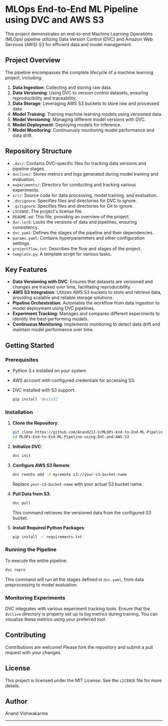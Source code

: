 # MLOps End-to-End ML Pipeline using DVC and AWS S3

This project demonstrates an end-to-end Machine Learning Operations (MLOps) pipeline utilizing Data Version Control (DVC) and Amazon Web Services (AWS) S3 for efficient data and model management.

## Project Overview

The pipeline encompasses the complete lifecycle of a machine learning project, including:

1. **Data Ingestion**: Collecting and storing raw data.
2. **Data Versioning**: Using DVC to version control datasets, ensuring reproducibility and traceability.
3. **Data Storage**: Leveraging AWS S3 buckets to store raw and processed data.
4. **Model Training**: Training machine learning models using versioned data.
5. **Model Versioning**: Managing different model versions with DVC.
6. **Model Deployment**: Deploying models for inference.
7. **Model Monitoring**: Continuously monitoring model performance and data drift.

## Repository Structure

- `.dvc/`: Contains DVC-specific files for tracking data versions and pipeline stages.
- `dvclive/`: Stores metrics and logs generated during model training and evaluation.
- `experiments/`: Directory for conducting and tracking various experiments.
- `src/`: Source code for data processing, model training, and evaluation.
- `.dvcignore`: Specifies files and directories for DVC to ignore.
- `.gitignore`: Specifies files and directories for Git to ignore.
- `LICENSE`: The project's license file.
- `README.md`: This file, providing an overview of the project.
- `dvc.lock`: Locks the versions of data and pipelines, ensuring consistency.
- `dvc.yaml`: Defines the stages of the pipeline and their dependencies.
- `params.yaml`: Contains hyperparameters and other configuration settings.
- `projectflow.txt`: Describes the flow and stages of the project.
- `template.py`: A template script for various tasks.

## Key Features

- **Data Versioning with DVC**: Ensures that datasets are versioned and changes are tracked over time, facilitating reproducibility.
- **AWS S3 Integration**: Utilizes AWS S3 buckets to store and retrieve data, providing scalable and reliable storage solutions.
- **Pipeline Orchestration**: Automates the workflow from data ingestion to model deployment using DVC pipelines.
- **Experiment Tracking**: Manages and compares different experiments to identify the best-performing models.
- **Continuous Monitoring**: Implements monitoring to detect data drift and maintain model performance over time.

## Getting Started

### Prerequisites

- Python 3.x installed on your system.
- AWS account with configured credentials for accessing S3.
- DVC installed with S3 support:

  ```bash
  pip install 'dvc[s3]'
  ```

### Installation

1. **Clone the Repository**:

   ```bash
   git clone https://github.com/Anand21J-V/MLOPs-End-to-End-ML-Pipeline-using-DVC-and-AWS-S3.git
   cd MLOPs-End-to-End-ML-Pipeline-using-DVC-and-AWS-S3
   ```

2. **Initialize DVC**:

   ```bash
   dvc init
   ```

3. **Configure AWS S3 Remote**:

   ```bash
   dvc remote add -d myremote s3://your-s3-bucket-name
   ```

   Replace `your-s3-bucket-name` with your actual S3 bucket name.

4. **Pull Data from S3**:

   ```bash
   dvc pull
   ```

   This command retrieves the versioned data from the configured S3 bucket.

5. **Install Required Python Packages**:

   ```bash
   pip install -r requirements.txt
   ```

### Running the Pipeline

To execute the entire pipeline:

```bash
dvc repro
```

This command will run all the stages defined in `dvc.yaml`, from data preprocessing to model evaluation.

### Monitoring Experiments

DVC integrates with various experiment tracking tools. Ensure that the `dvclive` directory is properly set up to log metrics during training. You can visualize these metrics using your preferred tool.

## Contributing

Contributions are welcome! Please fork the repository and submit a pull request with your changes.

## License

This project is licensed under the MIT License. See the `LICENSE` file for more details.

## Author

Anand Vishwakarma

---
